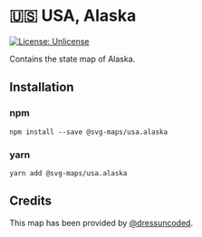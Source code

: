 # 🇺🇸 USA, Alaska

[![License: Unlicense](https://img.shields.io/badge/license-Unlicense-blue.svg)](http://unlicense.org/)

Contains the state map of Alaska.


## Installation

### npm

`npm install --save @svg-maps/usa.alaska`

### yarn

`yarn add @svg-maps/usa.alaska`

## Credits

This map has been provided by [@dressuncoded](https://github.com/dressuncoded).
